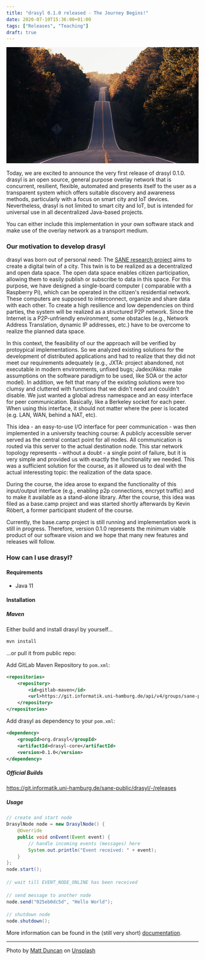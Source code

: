```yaml
---
title: "drasyl 0.1.0 released - The Journey Begins!"
date: 2020-07-10T15:36:00+01:00
tags: ["Releases", "Teaching"]
draft: true
---
```


![Highway 212 forest road](/img/matt-duncan-IUY_3DvM__w-unsplash.jpg)

Today, we are excited to announce the very first release of drasyl 0.1.0.
drasyl is an open source, general purpose overlay network that is concurrent, resilient, flexible, automated and presents itself to the user as a transparent system which offers suitable discovery and awareness methods, particularly with a focus on smart city and IoT devices.
Nevertheless, drasyl is not limited to smart city and IoT, but is intended for universal use in all decentralized Java-based projects.

<!--more-->

You can either include this implementation in your own software stack and make use of the overlay network as a transport medium.

### Our motivation to develop drasyl

drasyl was born out of personal need:
The <a href="https://sane.city">SANE research project</a> aims to create a digital twin of a city.
This twin is to be realized as a decentralized and open data space.
The open data space enables citizen participation, allowing them to easily publish or subscribe to data in this space.
For this purpose, we have designed a single-board computer ( comparable with a Raspberry Pi), which can be operated in the citizen's residential network.
These computers are supposed to interconnect, organize and share data with each other.
To create a high resilience and low dependencies on third parties, the system will be realized as a structured P2P network.
Since the Internet is a P2P-unfriendly environment, some obstacles (e.g., Network Address Translation, dynamic IP addresses, etc.) have to be overcome to realize the planned data space.

In this context, the feasibility of our the approach will be verified by protoypical implementations.
So we analyzed existing solutions for the development of distributed applications and had to realize that they did not meet our requirements adequately (e.g., JXTA: project abandoned, not executable in modern environments, unfixed bugs; Jadex/Akka: make assumptions on the software paradigm to be used, like SOA or the actor model).
In addition, we felt that many of the existing solutions were too clumsy and cluttered with functions that we didn't need and couldn't disable.
We just wanted a global adress namespace and an easy interface for peer communication. Basically, like a Berkeley socket for each peer.
When using this interface, it should not matter where the peer is located (e.g. LAN, WAN, behind a NAT, etc).

This idea - an easy-to-use I/O interface for peer communication - was then implemented in a university teaching course:
A publicly accessible server served as the central contact point for all nodes.
All communication is routed via this server to the actual destination node.
This star network topology represents - without a doubt - a single point of failure, but it is very simple and provided us with exactly the functionality we needed.
This was a sufficient solution for the course, as it allowed us to deal with the actual interessting topic: the realization of the data space.

During the course, the idea arose to expand the functionality of this input/output interface (e.g., enabling p2p connections, encrypt traffic) and to make it available as a stand-alone library.
After the course, this idea was filed as a base.camp project and was started shortly afterwards by Kevin Röbert, a former participant student of the course.

Currently, the base.camp project is still running and implementation work is still in progress.
Therefore, version 0.1.0 represents the minimum viable product of our software vision and we hope that many new features and releases will follow.

### How can I use drasyl?

#### Requirements

* Java 11

#### Installation

##### Maven

Either build and install drasyl by yourself...
```bash
mvn install
```

...or pull it from public repo:

Add GitLab Maven Repository to `pom.xml`:
```xml
<repositories>
    <repository>
        <id>gitlab-maven</id>
        <url>https://git.informatik.uni-hamburg.de/api/v4/groups/sane-public/-/packages/maven</url>
    </repository>
</repositories>
```

Add drasyl as dependency to your `pom.xml`:
```xml
<dependency>
    <groupId>org.drasyl</groupId>
    <artifactId>drasyl-core</artifactId>
    <version>0.1.0</version>
</dependency>
```

##### Official Builds

https://git.informatik.uni-hamburg.de/sane-public/drasyl/-/releases

##### Usage

```java
// create and start node
DrasylNode node = new DrasylNode() {
    @Override
    public void onEvent(Event event) {
        // handle incoming events (messages) here
        System.out.println("Event received: " + event);
    }
};
node.start();

// wait till EVENT_NODE_ONLINE has been received

// send message to another node
node.send("025eb0dc5d", "Hello World");

// shutdown node
node.shutdown();
```

More information can be found in the (still very short) [documentation](https://git.informatik.uni-hamburg.de/sane-public/drasyl/blob/v0.1.0/doc/README.md).

---

Photo by [Matt Duncan](https://unsplash.com/@foxxmd) on [Unsplash](https://unsplash.com/)